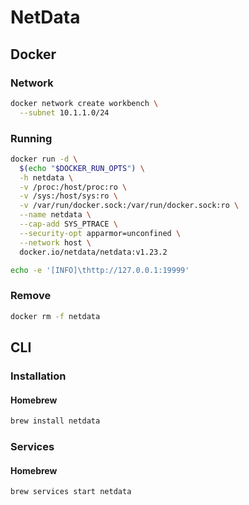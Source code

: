 # NetData

## Docker

### Network

```sh
docker network create workbench \
  --subnet 10.1.1.0/24
```

### Running

```sh
docker run -d \
  $(echo "$DOCKER_RUN_OPTS") \
  -h netdata \
  -v /proc:/host/proc:ro \
  -v /sys:/host/sys:ro \
  -v /var/run/docker.sock:/var/run/docker.sock:ro \
  --name netdata \
  --cap-add SYS_PTRACE \
  --security-opt apparmor=unconfined \
  --network host \
  docker.io/netdata/netdata:v1.23.2
```

```sh
echo -e '[INFO]\thttp://127.0.0.1:19999'
```

### Remove

```sh
docker rm -f netdata
```

## CLI

### Installation

#### Homebrew

```sh
brew install netdata
```

### Services

#### Homebrew

```sh
brew services start netdata
```

